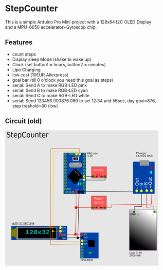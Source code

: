 # StepCounter

This is a simple Arduino Pro Mini project with a 128x64 I2C OLED Display and
a MPU-6050 accelerator+Gyroscop chip.

## Features

 -  count steps
 -  Display sleep Mode (shake to wake up)
 -  Clock (set button1 = hours, button2 = minutes)
 -  Lipo Charging
 -  low cost (10EUR Aliexpress)
 -  goal bar (till 0 o'clock you need this goal as steps)
 -  serial: Send A to make RGB-LED pink
 -  serial: Send B to make RGB-LED cyan
 -  serial: Send C to make RGB-LED white
 -  serial: Send 123456 000876 080 to set 12:34 and 56sec, day goal=876, step treshold=80 (low)

## Circuit (old)

![Circuit](circuit/circuit.png)
